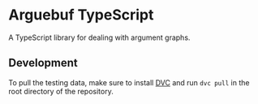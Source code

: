 # Arguebuf TypeScript

A TypeScript library for dealing with argument graphs.

## Development

To pull the testing data, make sure to install [DVC](https://dvc.org/doc/install) and run `dvc pull` in the root directory of the repository.
